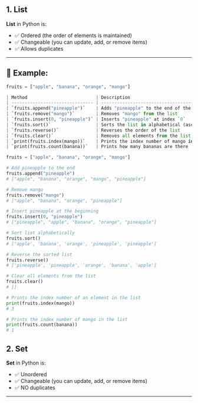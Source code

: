 ## 1. List

**List** in Python is:
- ✅ Ordered (the order of elements is maintained)
- ✅ Changeable (you can update, add, or remove items)
- ✅ Allows duplicates

---

## 📍 Example:
```python
fruits = ["apple", "banana", "orange", "mango"]

| Method                          | Description                                      |
| ------------------------------- | ------------------------------------------------ |
| `fruits.append("pineapple")`    | Adds "pineapple" to the end of the list          |
| `fruits.remove("mango")`        | Removes "mango" from the list                    |
| `fruits.insert(0, "pineapple")` | Inserts "pineapple" at index `0`                 |
| `fruits.sort()`                 | Sorts the list in alphabetical (ascending) order |
| `fruits.reverse()`              | Reverses the order of the list                   |
| `fruits.clear()`                | Removes all elements from the list               |
| `print(fruits.index(mango))`    | Prints the index number of mango in the list     | 
| `print(fruits.count(banana))`   | Prints how many bananas are there                |

fruits = ["apple", "banana", "orange", "mango"]

# Add pineapple to the end
fruits.append("pineapple")         
# ["apple", "banana", "orange", "mango", "pineapple"]

# Remove mango
fruits.remove("mango")             
# ["apple", "banana", "orange", "pineapple"]

# Insert pineapple at the beginning
fruits.insert(0, "pineapple")      
# ["pineapple", "apple", "banana", "orange", "pineapple"]

# Sort list alphabetically
fruits.sort()                      
# ['apple', 'banana', 'orange', 'pineapple', 'pineapple']

# Reverse the sorted list
fruits.reverse()                   
# ['pineapple', 'pineapple', 'orange', 'banana', 'apple']

# Clear all elements from the list
fruits.clear()                     
# []

# Prints the index number of an element in the list
print(fruits.index(mango))
# 3

# Prints the index number of mango in the list
print(fruits.count(banana))
# 1

```


## 2. Set

**Set** in Python is:
- ✅ Unordered
- ✅ Changeable (you can update, add, or remove items)
- ✅ NO duplicates

---
